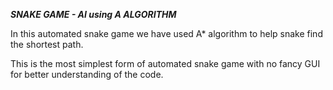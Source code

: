 ***SNAKE GAME - AI using A ALGORITHM***

In this automated snake game we have used A* algorithm to help snake find the shortest path. 

This is the most simplest form of automated snake game with no fancy GUI for better understanding of the code.

